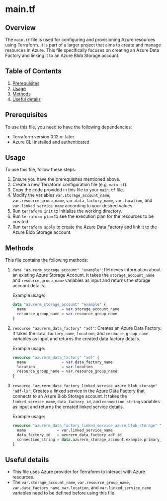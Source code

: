 # main.tf
## Overview
The `main.tf` file is used for configuring and provisioning Azure resources using Terraform. It is part of a larger project that aims to create and manage resources in Azure. This file specifically focuses on creating an Azure Data Factory and linking it to an Azure Blob Storage account.

## Table of Contents
1. [Prerequisites](#prerequisites)
2. [Usage](#usage)
3. [Methods](#methods)
4. [Useful details](#properties)

## Prerequisites
To use this file, you need to have the following dependencies:
- Terraform version 0.12 or later
- Azure CLI installed and authenticated

## Usage
To use this file, follow these steps:
1. Ensure you have the prerequisites mentioned above.
2. Create a new Terraform configuration file (e.g. `main.tf`).
3. Copy the code provided in this file to your `main.tf` file.
4. Modify the variables `var.storage_account_name`, `var.resource_group_name`, `var.data_factory_name`, `var.location`, and `var.linked_service_name` according to your desired values.
5. Run `terraform init` to initialize the working directory.
6. Run `terraform plan` to see the execution plan for the resources to be created.
7. Run `terraform apply` to create the Azure Data Factory and link it to the Azure Blob Storage account.

## Methods
This file contains the following methods:
1. `data "azurerm_storage_account" "example"`: Retrieves information about an existing Azure Storage Account. It takes the `storage_account_name` and `resource_group_name` variables as input and returns the storage account details.
   
   Example usage:
   ```terraform
   data "azurerm_storage_account" "example" {
     name                = var.storage_account_name
     resource_group_name = var.resource_group_name
   }
   ```

2. `resource "azurerm_data_factory" "adf"`: Creates an Azure Data Factory. It takes the `data_factory_name`, `location`, and `resource_group_name` variables as input and returns the created data factory details.

   Example usage:
   ```terraform
   resource "azurerm_data_factory" "adf" {
     name                = var.data_factory_name
     location            = var.location
     resource_group_name = var.resource_group_name
   }
   ```

3. `resource "azurerm_data_factory_linked_service_azure_blob_storage" "adf-ls"`: Creates a linked service in the Azure Data Factory that connects to an Azure Blob Storage account. It takes the `linked_service_name`, `data_factory_id`, and `connection_string` variables as input and returns the created linked service details.

   Example usage:
   ```terraform
   resource "azurerm_data_factory_linked_service_azure_blob_storage" "adf-ls" {
     name              = var.linked_service_name
     data_factory_id   = azurerm_data_factory.adf.id
     connection_string = data.azurerm_storage_account.example.primary_connection_string
   }
   ```

## Useful details
- This file uses Azure provider for Terraform to interact with Azure resources.
- The `var.storage_account_name`, `var.resource_group_name`, `var.data_factory_name`, `var.location`, and `var.linked_service_name` variables need to be defined before using this file.